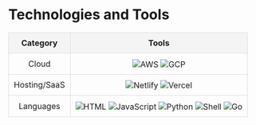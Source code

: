 <!DOCTYPE html>
<html lang="en">
<head>
    <meta charset="UTF-8">
    <meta name="viewport" content="width=device-width, initial-scale=1.0">
    <title>Technologies and Tools</title>
    <style>
        table {
            width: 100%;
            border-collapse: collapse;
        }
        th, td {
            padding: 10px;
            text-align: center;
            border: 1px solid #ddd;
        }
        th {
            background-color: #f4f4f4;
        }
        img {
            vertical-align: middle;
        }
    </style>
</head>
<body>
    <h1>Technologies and Tools</h1>
    <table>
        <thead>
            <tr>
                <th>Category</th>
                <th>Tools</th>
            </tr>
        </thead>
        <tbody>
            <tr>
                <td>Cloud</td>
                <td>
                    <img src="https://img.shields.io/badge/Amazon_AWS-232F3E?style=for-the-badge&logo=amazon-aws&logoColor=white" alt="AWS">
                    <img src="https://img.shields.io/badge/Google_Cloud-4285F4?style=for-the-badge&logo=google-cloud&logoColor=white" alt="GCP">
                </td>
            </tr>
            <tr>
                <td>Hosting/SaaS</td>
                <td>
                    <img src="https://img.shields.io/badge/Netlify-00C7B7?style=for-the-badge&logo=netlify&logoColor=white" alt="Netlify">
                    <img src="https://img.shields.io/badge/vercel-%23000000.svg?&style=for-the-badge&logo=vercel&logoColor=white" alt="Vercel">
                </td>
            </tr>
            <tr>
                <td>Languages</td>
                <td>
                    <img src="https://img.shields.io/badge/html5%20-%23E34F26.svg?&style=for-the-badge&logo=html5&logoColor=white" alt="HTML">
                    <img src="https://img.shields.io/badge/javascript%20-%23323330.svg?&style=for-the-badge&logo=javascript&logoColor=%23F7DF1E" alt="JavaScript">
                    <img src="https://img.shields.io/badge/Python-3776AB?style=for-the-badge&logo=python&logoColor=white" alt="Python">
                    <img src="https://img.shields.io/badge/shell_script%20-%23121011.svg?&style=for-the-badge&logo=gnu-bash&logoColor=white" alt="Shell">
                    <img src="https://img.shields.io/badge/Go-00ADD8?style=for-the-badge&logo=go&logoColor=white" alt="Go">
                </td>
            </tr>
        </tbody>
    </table>
</body>
</html>

